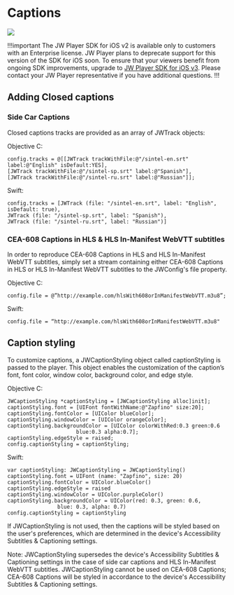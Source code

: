 # Captions

<img src="https://img.shields.io/badge/%20-iOS%20v2%20DEPRECATED-FFBA43.svg?logo=apple">

!!!important
The JW Player SDK for iOS v2 is available only to customers with an Enterprise license. JW Player plans to deprecate support for this version of the SDK for iOS soon. To ensure that your viewers benefit from ongoing SDK improvements, upgrade to [JW Player SDK for iOS v3](https://developer.jwplayer.com/sdk/ios/docs/developer-guide/). Please contact your JW Player representative if you have additional questions.
!!!

## Adding Closed captions

### Side Car Captions

Closed captions tracks are provided as an array of JWTrack objects:

Objective C:   

	config.tracks = @[[JWTrack trackWithFile:@"/sintel-en.srt" label:@"English" isDefault:YES],
	[JWTrack trackWithFile:@"/sintel-sp.srt" label:@"Spanish"],
	[JWTrack trackWithFile:@"/sintel-ru.srt" label:@"Russian"]];

Swift:   

	config.tracks = [JWTrack (file: "/sintel-en.srt", label: "English", isDefault: true),
	JWTrack (file: "/sintel-sp.srt", label: "Spanish"),
	JWTrack (file: "/sintel-ru.srt", label: "Russian")]

### CEA-608 Captions in HLS & HLS In-Manifest WebVTT subtitles

In order to reproduce CEA-608 Captions in HLS and HLS In-Manifest WebVTT subtitles, simply set a stream containing either CEA-608 Captions in HLS or HLS In-Manifest WebVTT subtitles to the JWConfig's file property.

Objective C:

    config.file = @”http://example.com/hlsWith608orInManifestWebVTT.m3u8”; 

Swift:

    config.file = “http://example.com/hlsWith608orInManifestWebVTT.m3u8"

## Caption styling

To customize captions, a JWCaptionStyling object called captionStyling is passed to the player. This object enables the customization of the caption’s font, font color, window color, background color, and edge style.

Objective C:  

	JWCaptionStyling *captionStyling = [JWCaptionStyling alloc]init];
	captionStyling.font = [UIFont fontWithName:@"Zapfino" size:20];
	captionStyling.fontColor = [UIColor blueColor];
	captionStyling.windowColor = [UIColor orangeColor];
	captionStyling.backgroundColor = [UIColor colorWithRed:0.3 green:0.6 
	                      blue:0.3 alpha:0.7];
	captionStyling.edgeStyle = raised;
	config.captionStyling = captionStyling;

Swift:

	var captionStyling: JWCaptionStyling = JWCaptionStyling()
	captionStyling.font = UIFont (name: "Zapfino", size: 20)
	captionStyling.fontColor = UIColor.blueColor()
	captionStyling.edgeStyle = raised
	captionStyling.windowColor = UIColor.purpleColor()
	captionStyling.backgroundColor = UIColor(red: 0.3, green: 0.6, 
	                blue: 0.3, alpha: 0.7)
	config.captionStyling = captionStyling

If JWCaptionStyling is not used, then the captions will be styled based on the user's preferences, which are determined in the device's Accessibility Subtitles & Captioning settings.

Note: JWCaptionStyling supersedes the device's Accessibility Subtitles & Captioning settings in the case of side car captions and HLS In-Manifest WebVTT subtitles. JWCaptionStyling cannot be used on CEA-608 Captions; CEA-608 Captions will be styled in accordance to the device's Accessibility Subtitles & Captioning settings.